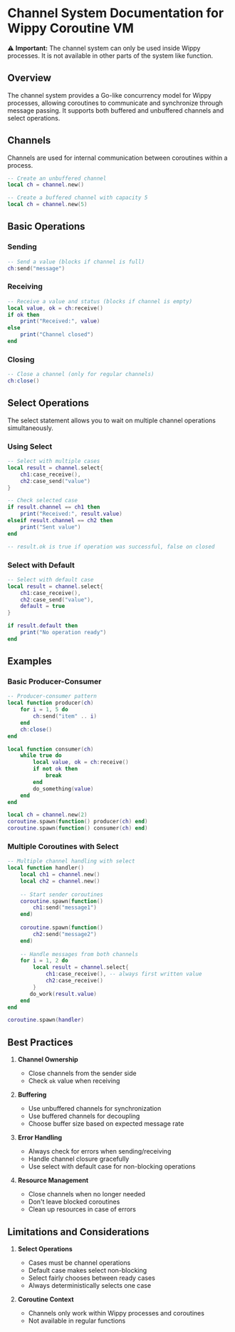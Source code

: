 # Channel System Documentation for Wippy Coroutine VM

⚠️ **Important:** The channel system can only be used inside Wippy processes. It is not available in other parts of the
system like function.

## Overview

The channel system provides a Go-like concurrency model for Wippy processes, allowing coroutines to communicate and
synchronize through message passing. It supports both buffered and unbuffered channels and select operations.

## Channels

Channels are used for internal communication between coroutines within a process.

```lua
-- Create an unbuffered channel
local ch = channel.new()

-- Create a buffered channel with capacity 5
local ch = channel.new(5)
```

## Basic Operations

### Sending

```lua
-- Send a value (blocks if channel is full)
ch:send("message")
```

### Receiving

```lua
-- Receive a value and status (blocks if channel is empty)
local value, ok = ch:receive()
if ok then
    print("Received:", value)
else
    print("Channel closed")
end
```

### Closing

```lua
-- Close a channel (only for regular channels)
ch:close()
```

## Select Operations

The select statement allows you to wait on multiple channel operations simultaneously.

### Using Select

```lua
-- Select with multiple cases
local result = channel.select{
    ch1:case_receive(),
    ch2:case_send("value")
}

-- Check selected case
if result.channel == ch1 then
    print("Received:", result.value)
elseif result.channel == ch2 then
    print("Sent value")
end

-- result.ok is true if operation was successful, false on closed
```

### Select with Default

```lua
-- Select with default case
local result = channel.select{
    ch1:case_receive(),
    ch2:case_send("value"),
    default = true
}

if result.default then
    print("No operation ready")
end
```

## Examples

### Basic Producer-Consumer

```lua
-- Producer-consumer pattern
local function producer(ch)
    for i = 1, 5 do
        ch:send("item" .. i)
    end
    ch:close()
end

local function consumer(ch)
    while true do
        local value, ok = ch:receive()
        if not ok then
            break
        end
        do_something(value)
    end
end

local ch = channel.new(2)
coroutine.spawn(function() producer(ch) end)
coroutine.spawn(function() consumer(ch) end)
```

### Multiple Coroutines with Select

```lua
-- Multiple channel handling with select
local function handler()
    local ch1 = channel.new()
    local ch2 = channel.new()
    
    -- Start sender coroutines
    coroutine.spawn(function()
        ch1:send("message1")
    end)
    
    coroutine.spawn(function()
        ch2:send("message2")
    end)
    
    -- Handle messages from both channels
    for i = 1, 2 do
        local result = channel.select{
            ch1:case_receive(), -- always first written value
            ch2:case_receive()
        }
       do_work(result.value)
    end
end

coroutine.spawn(handler)
```

## Best Practices

1. **Channel Ownership**
    - Close channels from the sender side
    - Check `ok` value when receiving

2. **Buffering**
    - Use unbuffered channels for synchronization
    - Use buffered channels for decoupling
    - Choose buffer size based on expected message rate

3. **Error Handling**
    - Always check for errors when sending/receiving
    - Handle channel closure gracefully
    - Use select with default case for non-blocking operations

4. **Resource Management**
    - Close channels when no longer needed
    - Don't leave blocked coroutines
    - Clean up resources in case of errors

## Limitations and Considerations

1. **Select Operations**
    - Cases must be channel operations
    - Default case makes select non-blocking
    - Select fairly chooses between ready cases
    - Always deterministically selects one case

3. **Coroutine Context**
    - Channels only work within Wippy processes and coroutines
    - Not available in regular functions